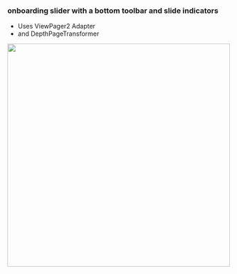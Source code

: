 ### onboarding slider with a bottom toolbar and slide indicators
- Uses ViewPager2 Adapter
- and DepthPageTransformer
<img src = "https://user-images.githubusercontent.com/36896406/86497054-55225b80-bd80-11ea-84ab-21725bc8adcd.gif" height= "500"  />
